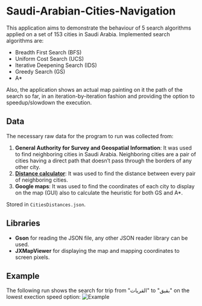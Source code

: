 # Saudi-Arabian-Cities-Navigation
This application aims to demonstrate the behaviour of 5 search algorithms applied on a set of 153 cities in Saudi Arabia. Implemented search algorithms are:
* Breadth First Search (BFS)
* Uniform Cost Search (UCS)
* Iterative Deepening Search (IDS)
* Greedy Search (GS)
* A*

Also, the application shows an actual map painting on it the path of the search so far, in an iteration-by-iteration fashion and providing the option to speedup/slowdown the execution.
## Data
The necessary raw data for the program to run was collected from:
1. **General Authority for Survey and Geospatial Information**: It was used to find neighboring cities in Saudi Arabia. Neighboring cities are a pair of cities having a direct path that doesn’t pass through the borders of any other city.
2. [**Distance calculator**](https://www.distancecalculator.net/): It was used to find the distance between every pair of neighboring cities. 
3. **Google maps**: It was used to find the coordinates of each city to display on the map (GUI) also to calculate the heuristic for both GS and A*.

Stored in ```CitiesDistances.json```.
## Libraries
* **Gson** for reading the JSON file, any other JSON reader library can be used.
* **JXMapViewer** for displaying the map and mapping coordinates to screen pixels.
## Example
The following run shows the search for trip from "القريات" to "بقيق" on the lowest exection speed option:
![Example](https://user-images.githubusercontent.com/122672831/213884960-a1d0b4c3-70e0-40e0-9158-6f92a5659d48.gif)
